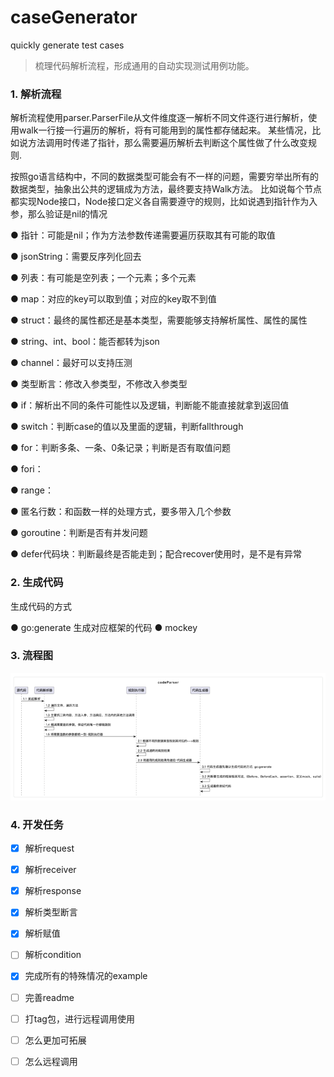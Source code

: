 # caseGenerator
quickly generate test cases

> 梳理代码解析流程，形成通用的自动实现测试用例功能。

### 1. 解析流程
解析流程使用parser.ParserFile从文件维度逐一解析不同文件逐行进行解析，使用walk一行接一行遍历的解析，将有可能用到的属性都存储起来。
某些情况，比如说方法调用时传递了指针，那么需要遍历解析去判断这个属性做了什么改变规则.

按照go语言结构中，不同的数据类型可能会有不一样的问题，需要穷举出所有的数据类型，抽象出公共的逻辑成为方法，最终要支持Walk方法。
比如说每个节点都实现Node接口，Node接口定义各自需要遵守的规则，比如说遇到指针作为入参，那么验证是nil的情况

● 指针：可能是nil；作为方法参数传递需要遍历获取其有可能的取值

● jsonString：需要反序列化回去

● 列表：有可能是空列表；一个元素；多个元素

● map：对应的key可以取到值；对应的key取不到值

● struct：最终的属性都还是基本类型，需要能够支持解析属性、属性的属性

● string、int、bool：能否都转为json

● channel：最好可以支持压测

● 类型断言：修改入参类型，不修改入参类型

● if：解析出不同的条件可能性以及逻辑，判断能不能直接就拿到返回值

● switch：判断case的值以及里面的逻辑，判断fallthrough

● for：判断多条、一条、0条记录；判断是否有取值问题

● fori：

● range：

● 匿名行数：和函数一样的处理方式，要多带入几个参数

● goroutine：判断是否有并发问题

● defer代码块：判断最终是否能走到；配合recover使用时，是不是有异常

### 2. 生成代码
生成代码的方式

● go:generate  生成对应框架的代码
● mockey

### 3. 流程图
![img.png](img.png)

### 4. 开发任务

- [x] 解析request
- [x] 解析receiver
- [x] 解析response
- [x] 解析类型断言
- [x] 解析赋值
- [ ] 解析condition
- [x] 完成所有的特殊情况的example
- [ ] 完善readme
- [ ] 打tag包，进行远程调用使用
- [ ] 怎么更加可拓展
- [ ] 怎么远程调用


